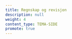 ```yaml
---
title: Regnskap og revisjon
description: null
weight: 4
content_type: TEMA-SIDE
promote: true
---
```

